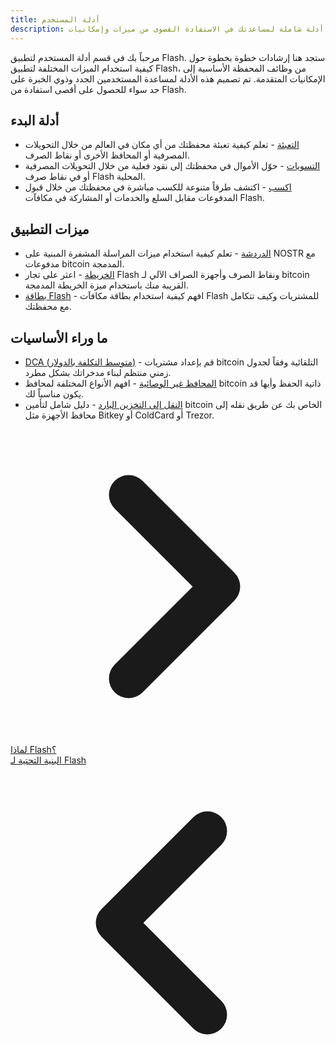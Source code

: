 ```yaml
---
title: أدلة المستخدم
description: أدلة شاملة لمساعدتك في الاستفادة القصوى من ميزات وإمكانيات Flash.
---
```


مرحباً بك في قسم أدلة المستخدم لتطبيق Flash. ستجد هنا إرشادات خطوة بخطوة حول كيفية استخدام الميزات المختلفة لتطبيق Flash، من وظائف المحفظة الأساسية إلى الإمكانيات المتقدمة. تم تصميم هذه الأدلة لمساعدة المستخدمين الجدد وذوي الخبرة على حد سواء للحصول على أقصى استفادة من Flash.

## أدلة البدء

-   [التعبئة](guides/get-cash) - تعلم كيفية تعبئة محفظتك من أي مكان في العالم من خلال التحويلات المصرفية أو المحافظ الأخرى أو نقاط الصرف.
-   [التسويات](guides/cash-out) - حوّل الأموال في محفظتك إلى نقود فعلية من خلال التحويلات المصرفية أو في نقاط صرف Flash المحلية.
-   [اكسب](guides/earn) - اكتشف طرقاً متنوعة للكسب مباشرة في محفظتك من خلال قبول المدفوعات مقابل السلع والخدمات أو المشاركة في مكافآت Flash.

## ميزات التطبيق

<!-- - [جهات الاتصال](guides/contacts) - كيفية الوصول إلى جهات الاتصال وإضافتها والتفاعل معها للمراسلة ومدفوعات bitcoin مباشرة من خلال علامة تبويب الدردشة. -->

-   [الدردشة](guides/chat) - تعلم كيفية استخدام ميزات المراسلة المشفرة المبنية على NOSTR مع مدفوعات bitcoin المدمجة.
-   [الخريطة](guides/map) - اعثر على تجار Flash ونقاط الصرف وأجهزة الصراف الآلي لـ bitcoin القريبة منك باستخدام ميزة الخريطة المدمجة.
-   [بطاقة Flash](guides/flashcard) - افهم كيفية استخدام بطاقة مكافآت Flash للمشتريات وكيف تتكامل مع محفظتك.

## ما وراء الأساسيات

-   [DCA (متوسط التكلفة بالدولار)](guides/dca) - قم بإعداد مشتريات bitcoin التلقائية وفقاً لجدول زمني منتظم لبناء مدخراتك بشكل مطرد.
-   [المحافظ غير الوصائية](guides/non-custodial-wallets) - افهم الأنواع المختلفة لمحافظ bitcoin ذاتية الحفظ وأيها قد يكون مناسباً لك.
-   [النقل إلى التخزين البارد](guides/sweep-to-cold-storage) - دليل شامل لتأمين bitcoin الخاص بك عن طريق نقله إلى محافظ الأجهزة مثل Bitkey أو ColdCard أو Trezor.

<!-- روابط التنقل -->
<div class="flex justify-between items-center mt-8 pt-4 border-t border-zinc-200 dark:border-zinc-700">
  <div class="w-1/3 text-right">
    <a href="why-flash" class="inline-flex items-center bg-purple-600 hover:bg-purple-700 text-white rounded-md transition-colors px-4 py-2 text-sm font-medium shadow-sm hover:shadow-md">
      <svg xmlns="http://www.w3.org/2000/svg" class="h-6 w-6 ml-2" fill="none" viewBox="0 0 24 24" stroke="currentColor">
        <path stroke-linecap="round" stroke-linejoin="round" stroke-width="3" d="M9 5l7 7-7 7" />
      </svg>
      لماذا Flash؟
    </a>
  </div>
  <div class="w-1/3 text-center">
    <!-- محتوى وسطي اختياري -->
  </div>
  <div class="w-1/3 text-left">
    <a href="flash-infrastructure" class="inline-flex items-center bg-purple-600 hover:bg-purple-700 text-white rounded-md transition-colors px-4 py-2 text-sm font-medium shadow-sm hover:shadow-md">
      البنية التحتية لـ Flash
      <svg xmlns="http://www.w3.org/2000/svg" class="h-6 w-6 mr-2" fill="none" viewBox="0 0 24 24" stroke="currentColor">
        <path stroke-linecap="round" stroke-linejoin="round" stroke-width="3" d="M15 19l-7-7 7-7" />
      </svg>
    </a>
  </div>
</div>